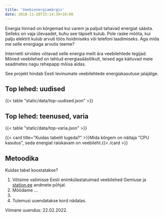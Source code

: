 ```yaml
---
title: 'Veebienergiamärgis'
date: 2018-11-28T15:14:39+10:00
---
```


Energia hinnad on kõrgemad kui varem ja paljud tahavad energiat säästa. Selleks on vaja ülevaadet, kuhu see täpselt kulub. Pole raske mõõta, kui palju elektrit kulub arvuti töös hoidmiseks või telefoni laadimiseks. Aga mida me selle energiaga arvutis teeme?

Internetti sirvides võtavad selle energia meilt ära veebilehtede tegijad. Mõned veebilehed on tehtud energiasäästlikult, teised aga käituvad meie seadmetes nagu rehepapp mõisa aidas.

See projekt hindab Eesti levinumate veebilehtede energiakasutuse jalajälge.



## Top lehed: uudised

{{< table "static/data/top-uudised.json" >}}

## Top lehed: teenused, varia

{{< table "static/data/top-varia.json" >}}


{{< card title="Kuidas tabelit lugeda?" >}}Mida kõrgem on näitaja "CPU kasutus", seda energiat raiskavam on veebileht.{{< /card >}}

## Metoodika

Kuidas tabel koostatakse?

1. Võtsime valimisse Eesti enimkülastatuimad veebilehed Gemiuse ja [station.ee](https://metrix.station.ee) andmete põhjal.
2. Mõõdame ...
3. 
4. Tulemusi uuendatakse kord nädalas.

Viimane uuendus: 22.02.2022.
<!--

{{< badge text="kehv" color="orange" >}}
{{< badge text="halb" color="red" >}}
{{< badge text="hea" color="green" >}}

{{< badge text="uus info" >}}

-->

